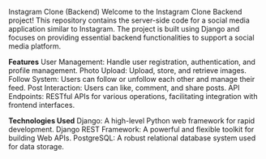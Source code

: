 Instagram Clone (Backend)
Welcome to the Instagram Clone Backend project! This repository contains the server-side code for a social media application similar to Instagram. The project is built using Django and focuses on providing essential backend functionalities to support a social media platform.

**Features**
User Management: Handle user registration, authentication, and profile management.
Photo Upload: Upload, store, and retrieve images.
Follow System: Users can follow or unfollow each other and manage their feed.
Post Interaction: Users can like, comment, and share posts.
API Endpoints: RESTful APIs for various operations, facilitating integration with frontend interfaces.

**Technologies Used**
Django: A high-level Python web framework for rapid development.
Django REST Framework: A powerful and flexible toolkit for building Web APIs.
PostgreSQL: A robust relational database system used for data storage.
